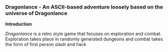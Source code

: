 ### Dragonlance - An ASCII-based adventure loosely based on the universe of Dragonlance

**Introduction**

*Dragonlance* is a retro style game that focuses on exploration and combat.
Exploration takes place in randomly generated dungeons and combat takes the form of first person slash and hack 
